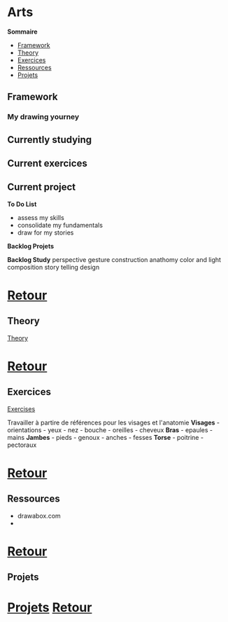 # Arts

**Sommaire** 
 * [Framework](##Framework)
 * [Theory](##Theory)
 * [Exercices](##Exercices)
 * [Ressources](##Ressources)
 * [Projets](##Projets)

## Framework
### My drawing yourney

**Currently studying**
 - 

**Current exercices**
 - 

**Current project**
 - 

**To Do List**
 - assess my skills
 - consolidate my fundamentals
 - draw for my stories
  
**Backlog Projets**

**Backlog Study**
perspective 
gesture
construction 
anathomy
color and light
composition
story telling
design

[Retour](#Arts)
================================

## Theory
[Theory](./theory/theory.md)


[Retour](#Arts)
================================

## Exercices

[Exercises](./exercises/exercises.md)
	
Travailler à partire de références pour les visages et l'anatomie
	**Visages**
		- orientations
		- yeux
		- nez
		- bouche
		- oreilles
		- cheveux
	**Bras**
		- epaules
		- mains
	**Jambes**
		- pieds
		- genoux
		- anches
		- fesses
	**Torse**
		- poitrine
		- pectoraux
	

[Retour](#Arts)
================================

## Ressources
 - drawabox.com
 - 

[Retour](#Arts)
================================

## Projets

[Projets](../../projets/Projets.md#Art)
[Retour](#Arts)
================================
